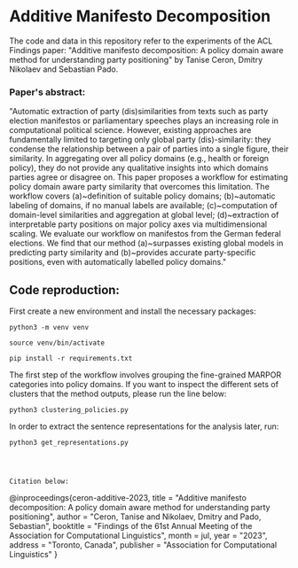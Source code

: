 # Additive Manifesto Decomposition

The code and data in this repository refer to the experiments of the ACL Findings paper: "Additive manifesto decomposition: A policy domain aware method for understanding party positioning" by Tanise Ceron, Dmitry Nikolaev and Sebastian Pado. 

### Paper's abstract: 
"Automatic extraction of party (dis)similarities from texts such as party election manifestos or parliamentary speeches plays an increasing role
in computational political science. However, existing approaches are fundamentally limited to targeting only global party (dis)\-similarity: they condense the relationship between a pair of parties into a single figure, their similarity. In aggregating over all policy domains (e.g., health or foreign policy), they do not provide any qualitative insights into which domains parties agree or disagree on.
This paper proposes a workflow for estimating policy domain aware party similarity that overcomes this limitation. The workflow covers (a)~definition of suitable policy domains; (b)~automatic labeling of domains, if no manual labels are available; (c)~computation of domain-level similarities and aggregation at global level; (d)~extraction of interpretable party positions on major policy axes via multidimensional scaling.
We evaluate our workflow on manifestos from the German federal elections. We find that our method (a)~surpasses existing global models in predicting party similarity and (b)~provides accurate party-specific positions, even with automatically labelled policy domains."


## Code reproduction: 
First create a new environment and install the necessary packages:

    python3 -m venv venv

    source venv/bin/activate

    pip install -r requirements.txt


The first step of the workflow involves grouping the fine-grained MARPOR categories into policy domains. If you want to inspect the different sets of clusters that the method outputs, please run the line below:  

    python3 clustering_policies.py

In order to extract the sentence representations for the analysis later, run:

    python3 get_representations.py




    Citation below:  

@inproceedings{ceron-additive-2023,
    title = "Additive manifesto decomposition: A policy domain aware method for understanding party positioning",
    author = "Ceron, Tanise  and
      Nikolaev, Dmitry  and
      Pado, Sebastian",
    booktitle = "Findings of the 61st Annual Meeting of the Association for Computational Linguistics",
    month = jul,
    year = "2023",
    address = "Toronto, Canada",
    publisher = "Association for Computational Linguistics"
}


